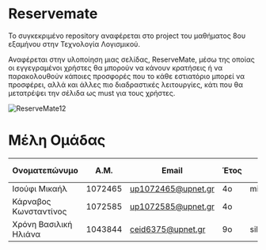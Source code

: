 # Reservemate

Το συγκεκριμένο repository αναφέρεται στο project του μαθήματος 8ου εξαμήνου στην Τεχνολογία Λογισμικού.

Αναφέρεται στην υλοποίηση μιας σελίδας, ReserveMate, μέσω της οποίας οι εγγεγραμένοι χρήστες θα μπορούν να κάνουν κρατήσεις ή να παρακολουθούν κάποιες προσφορές που το κάθε εστιατόριο μπορεί να προσφέρει, αλλά και άλλες πιο διαδραστικές λειτουργίες, κάτι που θα μετατρέψει την σέλιδα ως must για τους χρήστες.

![ReserveMate12](https://user-images.githubusercontent.com/127850459/227375872-e81db2f9-0592-474f-86ef-c699fce699ae.png)

# Μέλη Ομάδας

| Ονοματεπώνυμο         | Α.Μ.       | Email              | Έτος   | Github Name |
| --------------------- | -----------| ------------------ |------- | ----------- |
| Ισούφι Μικαήλ         | 1072465    | up1072465@upnet.gr |   4o   | michailisufi|
| Κάρναβος Κωνσταντίνος | 1072585    | up1072585@upnet.gr |   4o   |             |
| Χρόνη Βασιλική Ηλιάνα | 1043844    | ceid6375@upnet.gr  |   9o   | silia6375   |


